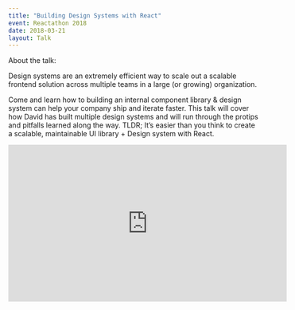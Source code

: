 ```yaml
---
title: "Building Design Systems with React"
event: Reactathon 2018
date: 2018-03-21
layout: Talk
---
```


About the talk:

Design systems are an extremely efficient way to scale out a scalable frontend solution across multiple teams in a large (or growing) organization.

Come and learn how to building an internal component library & design system can help your company ship and iterate faster. This talk will cover how David has built multiple design systems and will run through the protips and pitfalls learned along the way. TLDR; It’s easier than you think to create a scalable, maintainable UI library + Design system with React.

<iframe width="560" height="315" src="https://www.youtube.com/embed/cIAE4bbYNsc" frameborder="0" allow="autoplay; encrypted-media" allowfullscreen></iframe>
